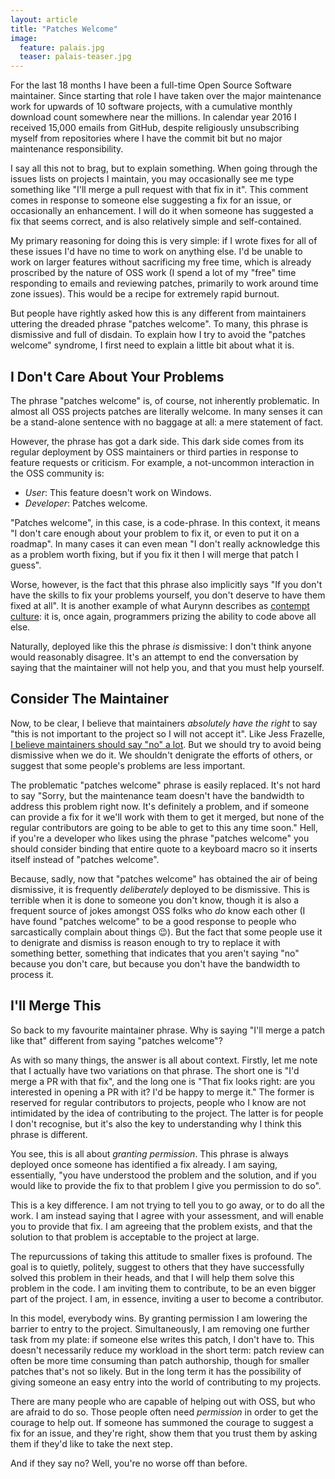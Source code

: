 ```yaml
---
layout: article
title: "Patches Welcome"
image:
  feature: palais.jpg
  teaser: palais-teaser.jpg
---
```


For the last 18 months I have been a full-time Open Source Software maintainer. Since starting that role I have taken over the major maintenance work for upwards of 10 software projects, with a cumulative monthly download count somewhere near the millions. In calendar year 2016 I received 15,000 emails from GitHub, despite religiously unsubscribing myself from repositories where I have the commit bit but no major maintenance responsibility.

I say all this not to brag, but to explain something. When going through the issues lists on projects I maintain, you may occasionally see me type something like "I'll merge a pull request with that fix in it". This comment comes in response to someone else suggesting a fix for an issue, or occasionally an enhancement. I will do it when someone has suggested a fix that seems correct, and is also relatively simple and self-contained.

My primary reasoning for doing this is very simple: if I wrote fixes for all of these issues I'd have no time to work on anything else. I'd be unable to work on larger features without sacrificing my free time, which is already proscribed by the nature of OSS work (I spend a lot of my "free" time responding to emails and reviewing patches, primarily to work around time zone issues). This would be a recipe for extremely rapid burnout.

But people have rightly asked how this is any different from maintainers uttering the dreaded phrase "patches welcome". To many, this phrase is dismissive and full of disdain. To explain how I try to avoid the "patches welcome" syndrome, I first need to explain a little bit about what it is.

## I Don't Care About Your Problems

The phrase "patches welcome" is, of course, not inherently problematic. In almost all OSS projects patches are literally welcome. In many senses it can be a stand-alone sentence with no baggage at all: a mere statement of fact.

However, the phrase has got a dark side. This dark side comes from its regular deployment by OSS maintainers or third parties in response to feature requests or criticism. For example, a not-uncommon interaction in the OSS community is:

- *User*: This feature doesn't work on Windows.
- *Developer*: Patches welcome.

"Patches welcome", in this case, is a code-phrase. In this context, it means "I don't care enough about your problem to fix it, or even to put it on a roadmap". In many cases it can even mean "I don't really acknowledge this as a problem worth fixing, but if you fix it then I will merge that patch I guess".

Worse, however, is the fact that this phrase also implicitly says "If you don't have the skills to fix your problems yourself, you don't deserve to have them fixed at all". It is another example of what Aurynn describes as [contempt culture](http://blog.aurynn.com/contempt-culture): it is, once again, programmers prizing the ability to code above all else.

Naturally, deployed like this the phrase *is* dismissive: I don't think anyone would reasonably disagree. It's an attempt to end the conversation by saying that the maintainer will not help you, and that you must help yourself.

## Consider The Maintainer

Now, to be clear, I believe that maintainers *absolutely have the right* to say "this is not important to the project so I will not accept it". Like Jess Frazelle, [I believe maintainers should say "no" a lot](https://blog.jessfraz.com/post/the-art-of-closing/). But we should try to avoid being dismissive when we do it. We shouldn't denigrate the efforts of others, or suggest that some people's problems are less important.

The problematic "patches welcome" phrase is easily replaced. It's not hard to say "Sorry, but the maintenance team doesn't have the bandwidth to address this problem right now. It's definitely a problem, and if someone can provide a fix for it we'll work with them to get it merged, but none of the regular contributors are going to be able to get to this any time soon." Hell, if you're a developer who likes using the phrase "patches welcome" you should consider binding that entire quote to a keyboard macro so it inserts itself instead of "patches welcome".

Because, sadly, now that "patches welcome" has obtained the air of being dismissive, it is frequently *deliberately* deployed to be dismissive. This is terrible when it is done to someone you don't know, though it is also a frequent source of jokes amongst OSS folks who *do* know each other (I have found "patches welcome" to be a good response to people who sarcastically complain about things 😉). But the fact that some people use it to denigrate and dismiss is reason enough to try to replace it with something better, something that indicates that you aren't saying "no" because you don't care, but because you don't have the bandwidth to process it.


## I'll Merge This

So back to my favourite maintainer phrase. Why is saying "I'll merge a patch like that" different from saying "patches welcome"?

As with so many things, the answer is all about context. Firstly, let me note that I actually have two variations on that phrase. The short one is "I'd merge a PR with that fix", and the long one is "That fix looks right: are you interested in opening a PR with it? I'd be happy to merge it." The former is reserved for regular contributors to projects, people who I know are not intimidated by the idea of contributing to the project. The latter is for people I don't recognise, but it's also the key to understanding why I think this phrase is different.

You see, this is all about *granting permission*. This phrase is always deployed once someone has identified a fix already. I am saying, essentially, "you have understood the problem and the solution, and if you would like to provide the fix to that problem I give you permission to do so".

This is a key difference. I am not trying to tell you to go away, or to do all the work. I am instead saying that I agree with your assessment, and will enable you to provide that fix. I am agreeing that the problem exists, and that the solution to that problem is acceptable to the project at large.

The repurcussions of taking this attitude to smaller fixes is profound. The goal is to quietly, politely, suggest to others that they have successfully solved this problem in their heads, and that I will help them solve this problem in the code. I am inviting them to contribute, to be an even bigger part of the project. I am, in essence, inviting a user to become a contributor.

In this model, everybody wins. By granting permission I am lowering the barrier to entry to the project. Simultaneously, I am removing one further task from my plate: if someone else writes this patch, I don't have to. This doesn't necessarily reduce my workload in the short term: patch review can often be more time consuming than patch authorship, though for smaller patches that's not so likely. But in the long term it has the possibility of giving someone an easy entry into the world of contributing to my projects.

There are many people who are capable of helping out with OSS, but who are afraid to do so. Those people often need *permission* in order to get the courage to help out. If someone has summoned the courage to suggest a fix for an issue, and they're right, show them that you trust them by asking them if they'd like to take the next step.

And if they say no? Well, you're no worse off than before.
